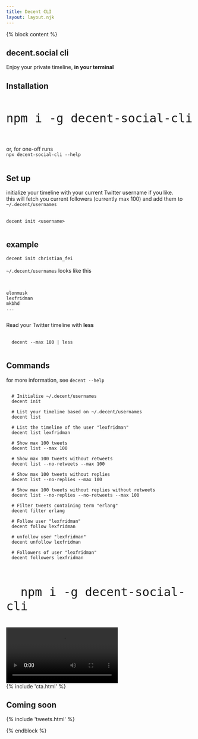 ```yaml
---
title: Decent CLI
layout: layout.njk
---
```


{% block content %}
<section class=" text-left">
  <div class="container">
    <div class="row mt-5 mb-5">
      <div class="col-lg-12 mx-auto">
        <h1 class="display-3">decent.social cli</h1>
        <p class="">Enjoy your private timeline, <b>in your terminal</b></p>
      </div>
      <div class="col-lg-12 mx-auto mt-5">
        <div class="mt-5">
          <h1 class="title mt-5 mb-3">Installation</h1>
          <code style="font-size: 2rem">
npm i -g decent-social-cli
          </code>
          <br>
          <br>
          or, for one-off runs
          <code>
npx decent-social-cli --help
          </code>
        </div>
        <div class="mt-5">
          <h1 class="title mt-5 mb-3">Set up</h1>
          <p class="lead">
            initialize your timeline with your current Twitter username if you like.
            <br>
            this will fetch you current followers (currently max 100) and add them to <code>~/.decent/usernames</code>
            <br>
            <br>
            <code>
decent init &lt;username&gt;
            </code>
          </p>
        </div>
        <div class="mt-5">
          <h1 class="title mt-5 mb-3">example</h1>
          <code>decent init christian_fei</code>
          <br>
          <br>
          <code>~/.decent/usernames</code> looks like this
          <br>
          <br>
          <pre><code>
elonmusk
lexfridman
mkbhd
...
          </code></pre>
        </div>
        <div class="mt-5">
          Read your Twitter timeline with <b>less</b>
          <br>
          <br>
          <code>
  decent --max 100 | less
          </code>
        </div>
        <div class="mt-5">
          <h1 class="title mt-5 mb-3">Commands</h1>
          <p class="lead">
            for more information, see <code>decent --help</code>
            <br>
            <pre class="pre-scrollable"><code>
  # Initialize ~/.decent/usernames
  decent init<br>
  # List your timeline based on ~/.decent/usernames
  decent list<br>
  # List the timeline of the user "lexfridman"
  decent list lexfridman<br>
  # Show max 100 tweets
  decent list --max 100<br>
  # Show max 100 tweets without retweets
  decent list --no-retweets --max 100<br>
  # Show max 100 tweets without replies
  decent list --no-replies --max 100<br>
  # Show max 100 tweets without replies without retweets
  decent list --no-replies --no-retweets --max 100<br>
  # Filter tweets containing term "erlang"
  decent filter erlang<br>
  # Follow user "lexfridman"
  decent follow lexfridman<br>
  # unfollow user "lexfridman"
  decent unfollow lexfridman<br>
  # Followers of user "lexfridman"
  decent followers lexfridman
            </code></pre>
          </p>
        </div>
        <div class="mt-5">
          <code style="font-size: 2rem">
  npm i -g decent-social-cli
          </code>
        </div>
      </div>
      <div class="col-lg-12 mx-auto text-center mt-5">
        <video class="img-fluid" style="max-width: 100%" autoplay loop src="/img/decent.social.cli.mp4"></video>
      </div>
      <div class="col-lg-11 mx-auto mt-5">
        <img class="img-fluid" lazy="/img/cli.carbon.png" />
      </div>
    </div>
  </div>
</section>

<section id="cta" class="text-center mt-5 py-5">
  <div class="container">
    <div class="row mt-5 mb-5">
      <div class="col-lg-8 mx-auto">
        {% include 'cta.html' %}
      </div>
    </div>
  </div>
</section>

<section class="text-center mt-5 py-5">
  <div class="container">
    <div class="row mt-5">
    <div class="col-lg-7 mx-auto mb-5 text-center">
      <h1>Coming soon</h1>
      {% include 'tweets.html' %}
    </div>
  </div>
</section>


{% endblock %}
